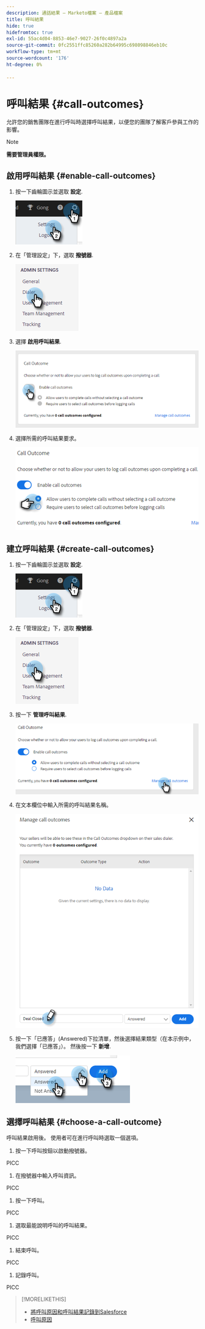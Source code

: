 ```yaml
---
description: 通話結果 — Marketo檔案 — 產品檔案
title: 呼叫結果
hide: true
hidefromtoc: true
exl-id: 55ac4d04-8853-46e7-9027-26f0c4897a2a
source-git-commit: 0fc2551ffc85260a282b64995c698098846eb10c
workflow-type: tm+mt
source-wordcount: '176'
ht-degree: 0%

---
```


# 呼叫結果 {#call-outcomes}

允許您的銷售團隊在進行呼叫時選擇呼叫結果，以便您的團隊了解客戶參與工作的影響。

>[!NOTE]
>
>**需要管理員權限。**

## 啟用呼叫結果 {#enable-call-outcomes}

1. 按一下齒輪圖示並選取 **設定**.

   ![](assets/call-outcomes-1.png)

1. 在「管理設定」下，選取 **撥號器**.

   ![](assets/call-outcomes-2.png)

1. 選擇 **啟用呼叫結果**.

   ![](assets/call-outcomes-3.png)

1. 選擇所需的呼叫結果要求。

   ![](assets/call-outcomes-4.png)

## 建立呼叫結果 {#create-call-outcomes}

1. 按一下齒輪圖示並選取 **設定**.

   ![](assets/call-outcomes-5.png)

1. 在「管理設定」下，選取 **撥號器**.

   ![](assets/call-outcomes-6.png)

1. 按一下 **管理呼叫結果**.

   ![](assets/call-outcomes-7.png)

1. 在文本欄位中輸入所需的呼叫結果名稱。

   ![](assets/call-outcomes-8.png)

1. 按一下「已應答」(Answered)下拉清單，然後選擇結果類型（在本示例中，我們選擇「已應答」）。 然後按一下 **新增**.

   ![](assets/call-outcomes-9.png)

## 選擇呼叫結果 {#choose-a-call-outcome}

呼叫結果啟用後。 使用者可在進行呼叫時選取一個選項。

1. 按一下呼叫按鈕以啟動撥號器。

PICC

1. 在撥號器中輸入呼叫資訊。

PICC

1. 按一下呼叫。

PICC

1. 選取最能說明呼叫的呼叫結果。

PICC

1. 結束呼叫。

PICC

1. 記錄呼叫。

PICC

>[!MORELIKETHIS]
>
>* [將呼叫原因和呼叫結果記錄到Salesforce](/help/marketo/product-docs/marketo-sales-connect/phone/log-call-reasons-and-call-outcomes-to-salesforce.md)
>* [呼叫原因](/help/marketo/product-docs/marketo-sales-connect/phone/call-reasons.md)

